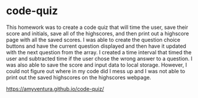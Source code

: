 # code-quiz
This homework was to create a code quiz that will time the user, save their score and initials, save all of the highscores, and then print out a highscore page with all the saved scores. I was able to create the question choice buttons and have the current question displayed and then have it updated with the next question from the array. I created a time interval that timed the user and subtracted time if the user chose the wrong answer to a question. I was also able to save the score and input data to local storage. However, I could not figure out where in my code did I mess up and I was not able to print out the saved highscores on the highscores webpage.

https://amyventura.github.io/code-quiz/
